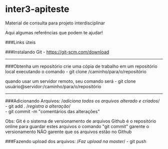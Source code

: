 # inter3-apiteste

Material de consulta para projeto interdisciplinar 

Aqui algumas referências  que podem te ajudar!


###Links úteis 


###Instalando Git 
    - https://git-scm.com/download

---------------------------------

###Obtenha um repositório
crie uma cópia de trabalho em um repositório local executando o comando
     - git clone /caminho/para/o/repositório

quando usar um servidor remoto, seu comando será
    - git clone usuário@servidor:/caminho/para/o/repositório

---------------------------------

###Adicionando Arquivos:
     /*adiciona todos os arquivos alterado e criados*/   
     - git add . 
     /*registra a alteração*/   
     - git commit -m "comentários das alterações"

Obs: Git é o sistema de versionamento de arquivos Github é o repositório online para guardar estes arquivos 
o comando "git commit" garente o versionamento NÃO garente que os arquivos estão no Github

###Fazendo upload dos arquivos:
    /*Faz upload na master*/
     - git push

